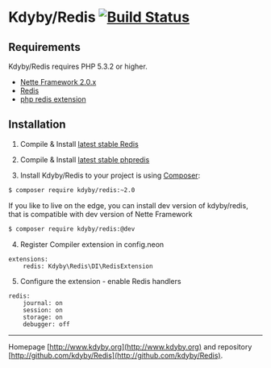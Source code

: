 Kdyby/Redis [![Build Status](https://secure.travis-ci.org/Kdyby/Redis.png?branch=master)](http://travis-ci.org/Kdyby/Redis)
===========================


Requirements
------------

Kdyby/Redis requires PHP 5.3.2 or higher.

- [Nette Framework 2.0.x](https://github.com/nette/nette)
- [Redis](http://redis.io)
- [php redis extension](https://github.com/nicolasff/phpredis/)


Installation
------------

1. Compile & Install [latest stable Redis](http://redis.io/download)

2. Compile & Install [latest stable phpredis](https://github.com/nicolasff/phpredis/)

3. Install Kdyby/Redis to your project is using  [Composer](http://getcomposer.org/):
```sh
$ composer require kdyby/redis:~2.0
```
If you like to live on the edge, you can install dev version of kdyby/redis, that is compatible with dev version of Nette Framework
```sh
$ composer require kdyby/redis:@dev
```

4. Register Compiler extension in config.neon
```
extensions:
	redis: Kdyby\Redis\DI\RedisExtension
```

5. Configure the extension - enable Redis handlers
```
redis:
    journal: on
    session: on
    storage: on
    debugger: off
```




-----

Homepage [http://www.kdyby.org](http://www.kdyby.org) and repository [http://github.com/kdyby/Redis](http://github.com/kdyby/Redis).
